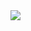 <img src="https://github.com/j-trueman/WellBee/assets/82833724/3a63caff-1a75-45d7-9642-6838b9520fce">
